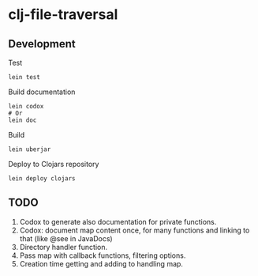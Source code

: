 # clj-file-traversal

## Development

Test

```shell
lein test
```

Build documentation

```shell
lein codox
# Or
lein doc
```

Build

```shell
lein uberjar
```

Deploy to Clojars repository

```shell
lein deploy clojars
```

## TODO

1. Codox to generate also documentation for private functions.
2. Codox: document map content once, for many functions and linking to that (like @see in JavaDocs)
3. Directory handler function.
4. Pass map with callback functions, filtering options.
5. Creation time getting and adding to handling map.
